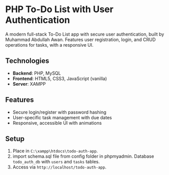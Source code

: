 # PHP To-Do List with User Authentication
A modern full-stack To-Do List app with secure user authentication, built by Muhammad Abdullah Awan. Features user registration, login, and CRUD operations for tasks, with a responsive UI.

## Technologies
- **Backend**: PHP, MySQL
- **Frontend**: HTML5, CSS3, JavaScript (vanilla)
- **Server**: XAMPP

## Features
- Secure login/register with password hashing
- User-specific task management with due dates
- Responsive, accessible UI with animations

## Setup
1. Place in `C:\xampp\htdocs\todo-auth-app`.
2. import schema.sql file from config folder in phpmyadmin. Database `todo_auth_db` with `users` and `tasks` tables.
3. Access via `http://localhost/todo-auth-app`.
